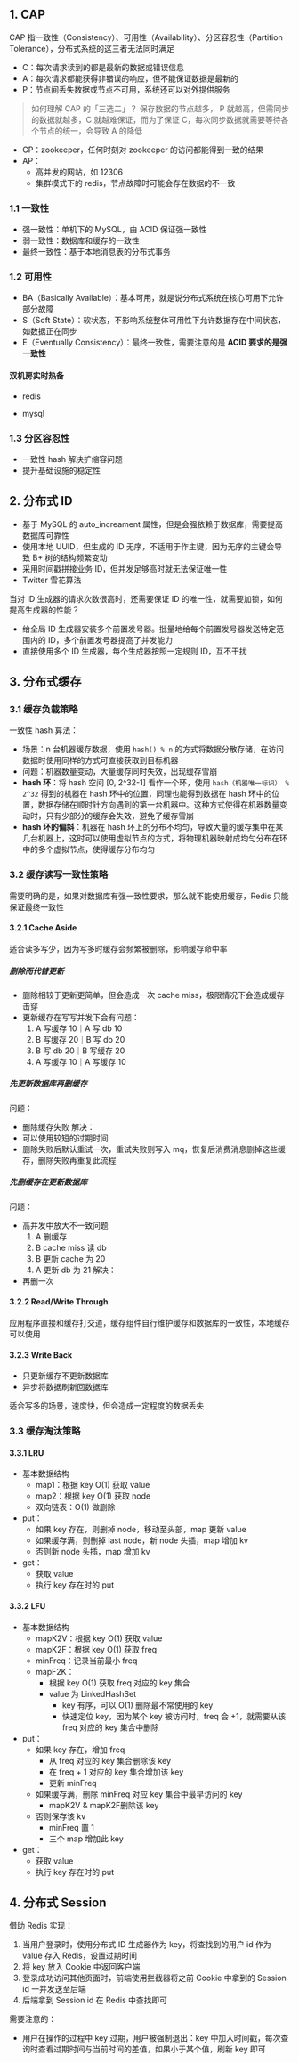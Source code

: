 ## 1. CAP

CAP 指一致性（Consistency）、可用性（Availability）、分区容忍性（Partition Tolerance），分布式系统的这三者无法同时满足

* C：每次请求读到的都是最新的数据或错误信息
* A：每次请求都能获得非错误的响应，但不能保证数据是最新的
* P：节点间丢失数据或节点不可用，系统还可以对外提供服务

> 如何理解 CAP 的「三选二」？
> 保存数据的节点越多， P 就越高，但需同步的数据就越多，C 就越难保证，而为了保证 C，每次同步数据就需要等待各个节点的统一，会导致 A 的降低

* CP：zookeeper，任何时刻对 zookeeper 的访问都能得到一致的结果
* AP：
	* 高并发的网站，如 12306
	* 集群模式下的 redis，节点故障时可能会存在数据的不一致

### 1.1 一致性

* 强一致性：单机下的 MySQL，由 ACID 保证强一致性
* 弱一致性：数据库和缓存的一致性
* 最终一致性：基于本地消息表的分布式事务

### 1.2 可用性

* BA（Basically Available）：基本可用，就是说分布式系统在核心可用下允许部分故障
* S（Soft State）：软状态，不影响系统整体可用性下允许数据存在中间状态，如数据正在同步
* E（Eventually Consistency）：最终一致性，需要注意的是 **ACID 要求的是强一致性**

#### 双机房实时热备

* redis

* mysql

### 1.3 分区容忍性

* 一致性 hash 解决扩缩容问题
* 提升基础设施的稳定性

## 2. 分布式 ID

* 基于 MySQL 的 auto_increament 属性，但是会强依赖于数据库，需要提高数据库可靠性
* 使用本地 UUID，但生成的 ID 无序，不适用于作主键，因为无序的主键会导致 B+  树的结构频繁变动
* 采用时间戳拼接业务 ID，但并发足够高时就无法保证唯一性
* Twitter 雪花算法

当对 ID 生成器的请求次数很高时，还需要保证 ID 的唯一性，就需要加锁，如何提高生成器的性能？

* 给全局 ID 生成器安装多个前置发号器。批量地给每个前置发号器发送特定范围内的 ID，多个前置发号器提高了并发能力
* 直接使用多个 ID 生成器，每个生成器按照一定规则 ID，互不干扰

## 3. 分布式缓存

### 3.1 缓存负载策略

一致性 hash 算法：

* 场景：n 台机器缓存数据，使用 `hash() % n` 的方式将数据分散存储，在访问数据时使用同样的方式可直接获取到目标机器
* 问题：机器数量变动，大量缓存同时失效，出现缓存雪崩
* **hash 环**：将 hash 空间 [0, 2^32-1] 看作一个环，使用 `hash（机器唯一标识） % 2^32` 得到的机器在 hash 环中的位置，同理也能得到数据在 hash 环中的位置，数据存储在顺时针方向遇到的第一台机器中。这种方式使得在机器数量变动时，只有少部分的缓存会失效，避免了缓存雪崩
* **hash 环的偏斜**：机器在 hash 环上的分布不均匀，导致大量的缓存集中在某几台机器上，这时可以使用虚拟节点的方式，将物理机器映射成均匀分布在环中的多个虚拟节点，使得缓存分布均匀

### 3.2 缓存读写一致性策略

需要明确的是，如果对数据库有强一致性要求，那么就不能使用缓存，Redis 只能保证最终一致性

#### 3.2.1 Cache Aside

适合读多写少，因为写多时缓存会频繁被删除，影响缓存命中率

##### 删除而代替更新

* 删除相较于更新更简单，但会造成一次 cache miss，极限情况下会造成缓存击穿
* 更新缓存在写写并发下会有问题：
	1. A 写缓存 10｜A 写 db 10
	2. B 写缓存 20｜B 写 db 20
	3. B 写 db 20｜B 写缓存 20
	4. A 写缓存 10｜A 写缓存 10

##### 先更新数据库再删缓存

问题：
* 删除缓存失败
解决：
* 可以使用较短的过期时间
* 删除失败后默认重试一次，重试失败则写入 mq，恢复后消费消息删掉这些缓存，删除失败再重复此流程

##### 先删缓存在更新数据库

问题：
* 高并发中放大不一致问题
	1. A 删缓存
	2. B cache miss 读 db
	3. B 更新 cache 为 20
	4. A 更新 db 为 21
解决：
* 再删一次

#### 3.2.2 Read/Write Through

应用程序直接和缓存打交道，缓存组件自行维护缓存和数据库的一致性，本地缓存可以使用

#### 3.2.3 Write Back

* 只更新缓存不更新数据库
* 异步将数据刷新回数据库

适合写多的场景，速度快，但会造成一定程度的数据丢失

### 3.3 缓存淘汰策略

#### 3.3.1 LRU

* 基本数据结构
	* map1：根据 key O(1) 获取 value
	* map2：根据 key O(1) 获取 node
	* 双向链表：O(1) 做删除
* put：
	* 如果 key 存在，则删掉 node，移动至头部，map 更新 value
	* 如果缓存满，则删掉 last node，新 node 头插，map 增加 kv
	* 否则新 node 头插，map 增加 kv
* get：
	* 获取 value
	* 执行 key 存在时的 put

#### 3.3.2 LFU

* 基本数据结构
	* mapK2V：根据 key O(1) 获取 value
	* mapK2F：根据 key O(1) 获取 freq
	* minFreq：记录当前最小 freq
	* mapF2K：
		* 根据 key O(1) 获取 freq 对应的 key 集合
		* value 为 LinkedHashSet
			* key 有序，可以 O(1) 删除最不常使用的 key
			* 快速定位 key，因为某个 key 被访问时，freq 会 +1，就需要从该 freq 对应的 key 集合中删除
* put：
	* 如果 key 存在，增加 freq
		* 从 freq 对应的 key 集合删除该 key
		* 在 freq + 1 对应的 key 集合增加该 key
		* 更新 minFreq
	* 如果缓存满，删除 minFreq 对应 key 集合中最早访问的 key
		* mapK2V & mapK2F删除该 key
	* 否则保存该 kv
		* minFreq 置 1
		* 三个 map 增加此 key
* get：
	* 获取 value
	* 执行 key 存在时的 put

## 4. 分布式 Session

借助 Redis 实现：

1. 当用户登录时，使用分布式 ID 生成器作为 key，将查找到的用户 id 作为 value 存入 Redis，设置过期时间
2. 将 key 放入 Cookie 中返回客户端
3. 登录成功访问其他页面时，前端使用拦截器将之前 Cookie 中拿到的 Session id 一并发送至后端
4. 后端拿到 Session id 在 Redis 中查找即可

需要注意的：

* 用户在操作的过程中 key 过期，用户被强制退出：key 中加入时间戳，每次查询时查看过期时间与当前时间的差值，如果小于某个值，刷新 key 即可